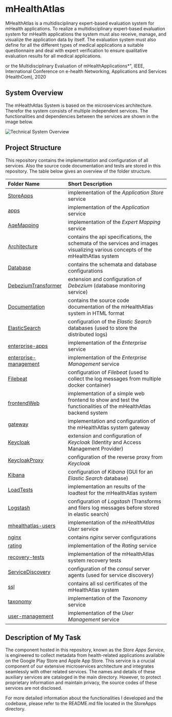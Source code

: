 # mHealthAtlas

MHealthAtlas is a multidisciplinary expert-based evaluation system for mHealth applications. To realize a multidisciplinary expert-based evaluation system for mHealth applications
the system must also receive, manage, and visualize the application data by itself. The evaluation system must also define for all the different types of medical applications a suitable questionnaire and deal with expert verification to ensure qualitative evaluation results for all medical applications.

or the Multidisciplinary Evaluation of mHealthApplications*", IEEE, International Conference on e-health Networking, Applications and Services (HealthCom), 2020

## System Overview

The mHealthAtlas System is based on the microservices architecture. Therefor the system consists of multiple independent services. The functionalities and dependencies between the services are shown in the image below.


![Technical System Overview](Architecture/images/overview/SystemOverviewVerticalDiagram.png)

## Project Structure

This repository contains the implementation and configuration of all services. Also the source code documentation and tests are stored in this repository. The table below gives an overview of the folder structure.

| Folder Name          |  Short Description |
| :----               |  :-------------    |
| [StoreApps](StoreApps/README.md) | implementation of the *Application Store* service |
| [apps](apps/README.md) | implementation of the *Application* service |
| [AqeMapping](AqeMapping/README.md) | implementation of the *Expert Mapping* service |
| [Architecture](Architecture/README.md) | contains the api specifications, the schemata of the services and images visualizing various concepts of the mHealthAtlas system |
| [Database](Database/README.md) | contains the schemata and database configurations |
| [DebeziumTransformer](DebeziumTransformer/README.md) | extension and configuration of *Debezium* (database monitoring service) |
| [Documentation](Documentation/README.md) | contains the source code documentation of the mHealthAtlas system in HTML format |
| [ElasticSearch](ElasticSearch/README.md) | configuration of the *Elastic Search* databases (used to store the distributed logs) |
| [enterprise-apps](enterprise-apps/README.md) | implementation of the *Enterprise* service |
| [enterprise-management](enterprise-management/README.md) | implementation of the *Enterprise Management* service |
| [Filebeat](Filebeat/README.md) | configuration of *Filebeat* (used to collect the log messages from multiple docker container) |
| [frontendWeb](frontendWeb/README.md) | implementation of a simple web frontend to show and test the functionalities of the mHealthAtlas backend system |
| [gateway](gateway/README.md) | implementation and configuration of the mHealthAtlas system gateway |
| [Keycloak](Keycloak/README.md) | extension and configuration of *Keycloak* (Identity and Access Management Provider) |
| [KeycloakProxy](KeycloakProxy/README.md) | configuration of the reverse proxy from *Keycloak* |
| [Kibana](Kibana/README.md) | configuration of *Kibana* (GUI for an *Elastic Search* database) |
| [LoadTests](LoadTests/README.md) | implementation an results of the loadtest for the mHealthAtlas system |
| [Logstash](Logstash/README.md) | configuration of *Logstash* (Transforms and filers log messages before stored in elastic search) |
| [mhealthatlas-users](mhealthatlas-users/README.md) | implementation of the *mHealthAtlas User* service |
| [nginx](nginx/README.md) | contains *nginx* server configurations |
| [rating](rating/README.md) | implementation of the *Rating* service |
| [recovery-tests](recovery-tests/README.md) | implementation of the mHealthAtlas system recovery tests |
| [ServiceDiscovery](ServiceDiscovery/README.md) | configuration of the *consul* server agents (used for service discovery) |
| [ssl](ssl/README.md) | contains all ssl certificates of the mHealthAtlas system |
| [taxonomy](taxonomy/README.md) | implementation of the *Taxonomy* service |
| [user-management](user-management/README.md) | implementation of the *User Management* service |

## Description of My Task
The component hosted in this repository, known as the *Store Apps Service*, is engineered to collect metadata from health-related applications available on the Google Play Store and Apple App Store. This service is a crucial component of our extensive microservices architecture and integrates seamlessly with other related services. The names and details of these auxiliary services are cataloged in the main directory. However, to protect proprietary information and maintain privacy, the source codes of these services are not disclosed.

For more detailed information about the functionalities I developed and the codebase, please refer to the README.md file located in the StoreApps directory.



